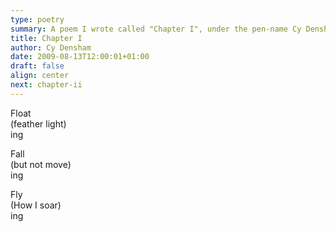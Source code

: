 ```yaml
---
type: poetry
summary: A poem I wrote called "Chapter I", under the pen-name Cy Densham.
title: Chapter I
author: Cy Densham
date: 2009-08-13T12:00:01+01:00
draft: false
align: center
next: chapter-ii
---
```


Float\
(feather light)\
ing

Fall\
(but not move)\
ing

Fly\
(How I soar)\
ing
